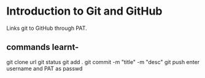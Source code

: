 # Introduction to Git and GitHub
Links git to GitHub through PAT.

## commands learnt-
git clone url
git status
git add .
git commit -m "title" -m "desc"
git push
enter username and PAT as passwd
